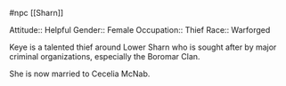 #npc [[Sharn]]

Attitude:: Helpful
Gender:: Female
Occupation:: Thief
Race:: Warforged

Keye is a talented thief around Lower Sharn who is sought after by major criminal organizations, especially the Boromar Clan.

She is now married to Cecelia McNab.